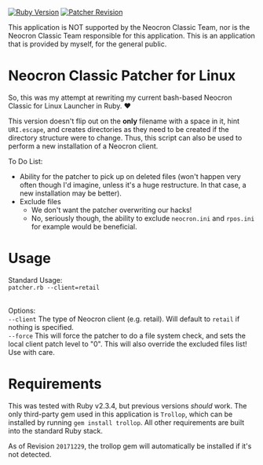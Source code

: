 [![Ruby Version](https://img.shields.io/badge/Ruby%20Version-2.3%2B-red.svg)]()
[![Patcher Revision](https://img.shields.io/badge/Patcher%20Revision-20171229-blue.svg)]()

This application is NOT supported by the Neocron Classic Team, nor is the Neocron Classic Team responsible for this application.  This is an application that is provided by myself, for the general public.
# Neocron Classic Patcher for Linux

So, this was my attempt at rewriting my current bash-based Neocron Classic for Linux Launcher in Ruby.  :heart: 

This version doesn't flip out on the **only** filename with a space in it, hint ``URI.escape``, and creates directories as they need to be created if the directory structure were to change.  Thus, this script can also be used to perform a new installation of a Neocron client.

To Do List:
* Ability for the patcher to pick up on deleted files (won't happen very often though I'd imagine, unless it's a huge restructure.  In that case, a new installation may be better).
* Exclude files
  * We don't want the patcher overwriting our hacks!
  * No, seriously though, the ability to exclude ``neocron.ini`` and ``rpos.ini`` for example would be beneficial.
  
# Usage
  Standard Usage:<br />
  ``patcher.rb --client=retail``<br /><br />
 
  Options:<br />
  ``--client`` The type of Neocron client (e.g. retail).  Will default to ``retail`` if nothing is specified. <br />
  ``--force`` This will force the patcher to do a file system check, and sets the local client patch level to "0".  This will also override the excluded files list!  Use with care.
  
  
# Requirements
  This was tested with Ruby v2.3.4, but previous versions _should_ work.  The only third-party gem used in this application is ``Trollop``, which can be installed by running ``gem install trollop``.  All other requirements are built into the standard Ruby stack.
  
  As of Revision ``20171229``, the trollop gem will automatically be installed if it's not detected.
